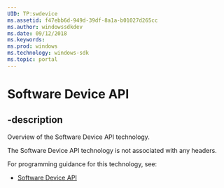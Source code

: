 ```yaml
---
UID: TP:swdevice
ms.assetid: f47ebb6d-949d-39df-8a1a-b01027d265cc
ms.author: windowssdkdev
ms.date: 09/12/2018
ms.keywords: 
ms.prod: windows
ms.technology: windows-sdk
ms.topic: portal
---
```


# Software Device API

## -description

Overview of the Software Device API technology.

The Software Device API technology is not associated with any headers.

For programming guidance for this technology, see:
* [Software Device API](https://msdn.microsoft.com/en-us/library/windows/hardware/dn315034(v=vs.85).aspx)

